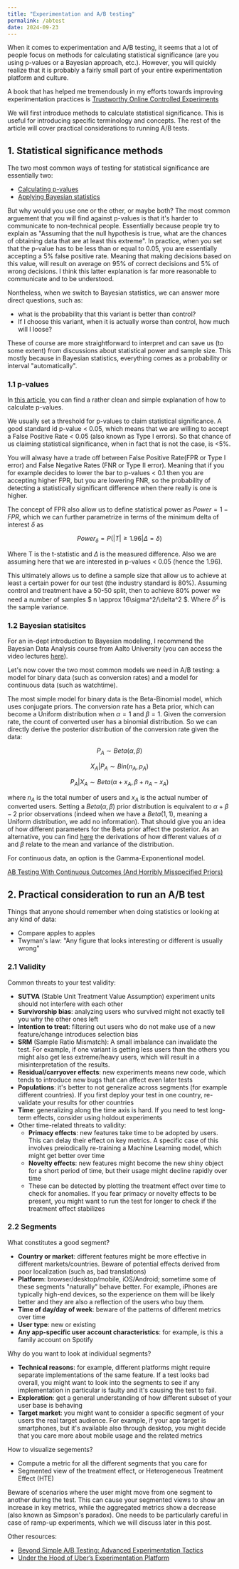 ```yaml
---
title: "Experimentation and A/B testing"
permalink: /abtest
date: 2024-09-23
---
```


When it comes to experimentation and A/B testing, it seems that a lot of people focus on methods for calculating statistical significance (are you using p-values or a Bayesian approach, etc.). However, you will quickly realize that it is probably a fairly small part of your entire experimentation platform and culture.

A book that has helped me tremendously in my efforts towards improving experimentation practices is [Trustworthy Online Controlled Experiments](https://www.cambridge.org/core/books/trustworthy-online-controlled-experiments/D97B26382EB0EB2DC2019A7A7B518F59#fndtn-metrics)

We will first introduce methods to calculate statistical significance. This is useful for introducing specific terminology and concepts. The rest of the article will cover practical considerations to running A/B tests.

## 1. Statistical significance methods
The two most common ways of testing for statistical significance are essentially two:
 - [Calculating p-values](https://medium.com/analytics-vidhya/a-b-testing-simple-explanation-of-maths-behind-a3b2f059e619)
 - [Applying Bayesian statistics](https://vwo.com/downloads/VWO_SmartStats_technical_whitepaper.pdf#page=21.15)

But why would you use one or the other, or maybe both? The most common arguement that you will find against p-values is that it's harder to communicate to non-technical people. Essentially because people try to explain as "Assuming that the null hypothesis is true, what are the chances of obtaining data that are at least this extreme". In practice, when you set that the p-value has to be less than or equal to 0.05, you are essentially accepting a 5% false positive rate. Meaning that making decisions based on this value, will result on average on 95% of correct decisions and 5% of wrong decisions. I think this latter explanation is far more reasonable to communicate and to be understood.

Nontheless, when we switch to Bayesian statistics, we can answer more direct questions, such as:
 - what is the probability that this variant is better than control?
 - If I choose this variant, when it is actually worse than control, how much will I loose?

These of course are more straightforward to interpret and can save us (to some extent) from discussions about statistical power and sample size. This mostly because in Bayesian statistics, everything comes as a probability or interval "automatically".

### 1.1 p-values
In [this article](https://medium.com/analytics-vidhya/a-b-testing-simple-explanation-of-maths-behind-a3b2f059e619), you can find a rather clean and simple explanation of how to calculate p-values. 

We usually set a threshold for p-values to claim statistical significance. A good standard id p-value < 0.05, which means that we are willing to accept a False Positive Rate < 0.05 (also known as Type I errors). So that chance of us claiming statistical significance, when in fact that is not the case, is <5%.

You will alwasy have a trade off between False Positive Rate(FPR or Type I error) and False Negative Rates (FNR or Type II error). Meaning that if you for example decides to lower the bar to p-values < 0.1 then you are accepting higher FPR, but you are lowering FNR, so the probability of detecting a statistically significant difference when there really is one is higher.

The concept of FPR also allow us to define statistical power as $Power = 1 - FPR$, which we can further parametrize in terms of the minimum delta of interest $\delta$ as 

$$ Power_\delta = P(\vert T \vert \geq 1.96 \vert \Delta = \delta) $$

Where T is the t-statistic and $\Delta$ is the measured difference. Also we are assuming here that we are interested in p-values < 0.05 (hence the 1.96).

This ultimately allows us to define a sample size that allow us to achieve at least a certain power for our test (the industry standard is 80%). Assuming control and treatment have a 50-50 split, then to achieve 80% power we need a number of samples $ n \approx 16\sigma^2/\delta^2 $. Where $\delta^2$ is the sample variance.


### 1.2 Bayesian statisitcs
For an in-dept introduction to Bayesian modeling, I recommend the Bayesian Data Analysis course from Aalto University (you can access the video lectures [here](https://aalto.cloud.panopto.eu/Panopto/Pages/Sessions/List.aspx#folderID=%224a7f385e-fdb1-4382-bfd0-af0700b7fc46%22)).

Let's now cover the two most common models we need in A/B testing: a model for binary data (such as conversion rates) and a model for continuous data (such as watchtime).

The most simple model for binary data is the Beta-Binomial model, which uses conjugate priors. The conversion rate has a Beta prior, which can become a Uniform distribution when $\alpha=1$ and $\beta=1$. Given the conversion rate, the count of converted user has a binomial distribution. So we can directly derive the posterior distribution of the conversion rate given the data:

$$ P_A \sim Beta(\alpha, \beta) $$

$$ X_A \vert P_A \sim Bin(n_A, p_A) $$

$$ P_A \vert X_A \sim Beta(\alpha + x_A, \beta + n_A - x_A) $$

where $n_A$ is the total number of users and $x_A$ is the actual number of converted users. Setting a $Beta(\alpha, \beta)$ prior distribution is equivalent to $\alpha + \beta - 2$ prior observations (indeed when we have a $Beta(1, 1)$, meaning a Uniform distribution, we add no information). That should give you an idea of how different parameters for the Beta prior affect the posterior. As an alternative, you can find [here](https://vwo.com/downloads/VWO_SmartStats_technical_whitepaper.pdf#page=21.15) the derivations of how different values of $\alpha$ and $\beta$ relate to the mean and variance of the distribution.

 

For continuous data, an option is the Gamma-Exponentional model.

[AB Testing With Continuous Outcomes (And Horribly Misspecified Priors)](https://making.lyst.com/2014/09/04/testing-continuous-variables/)


## 2. Practical consideration to run an A/B test
Things that anyone should remember when doing statistics or looking at any kind of data:
 - Compare apples to apples
 - Twyman's law: "Any figure that looks interesting or different is usually wrong"

### 2.1 Validity
Common threats to your test validity:
 - **SUTVA** (Stable Unit Treatment Value Assumption) experiment units should not interfere with each other
 - **Survivorship bias**: analyzing users who survived might not exactly tell you why the other ones left
 - **Intention to treat**: filtering out users who do not make use of a new feature/change introduces selection bias
 - **SRM** (Sample Ratio Mismatch): A small imbalance can invalidate the test. For example, if one variant is getting less users than the others you might also get less extreme/heavy users, which will result in a misinterpretation of the results.
 - **Residual/carryover effects**: new experiments means new code, which tends to introduce new bugs that can affect even later tests
 - **Populations**: it's better to not generalize across segments (for example different countries). If you first deploy your test in one country, re-validate your results for other countries
 - **Time**: generalizing along the time axis is hard. If you need to test long-term effects, consider using holdout experiments
 - Other time-related threats to validity:
    - **Primacy effects**: new features take time to be adopted by users. This can delay their effect on key metrics. A specific case of this involves preiodically re-training a Machine Learning model, which might get better over time
    - **Novelty effects**: new features might become the new shiny object for a short period of time, but their usage might decline rapidly over time
    - These can be detected by plotting the treatment effect over time to check for anomalies. If you fear primacy or novelty effects to be present, you might want to run the test for longer to check if the treatment effect stabilizes

### 2.2 Segments
What constitutes a good segment?
 - **Country or market**: different features might be more effective in different markets/countries. Beware of potential effects derived from poor localization (such as, bad translations)
 - **Platform**: browser/desktop/mobile, iOS/Android; sometime some of these segments "naturally" behave better. For example, iPhones are typically high-end devices, so the experience on them will be likely better and they are also a reflection of the users who buy them.
 - **Time of day/day of week**: beware of the patterns of different metrics over time
 - **User type**: new or existing
 - **Any app-specific user account characteristics**: for example, is this a family account on Spotify

Why do you want to look at individual segments?
 - **Technical reasons**: for example, different platforms might require separate implementations of the same feature. If a test looks bad overall, you might want to look into the segments to see if any implementation in particular is faulty and it's causing the test to fail.
 - **Exploration**: get a general understanding of how different subset of your user base is behaving
 - **Target market**: you might want to consider a specific segment of your users the real target audience. For example, if your app target is smartphones, but it's available also through desktop, you might decide that you care more about mobile usage and the related metrics

How to visualize segements?
 - Compute a metric for all the different segments that you care for
 - Segmented view of the treatment effect, or Heterogeneous Treatment Effect (HTE)

Beware of scenarios where the user might move from one segment to another during the test. This can cause your segmented views to show an increase in key metrics, while the aggregated metrics show a decrease (also known as Simpson's paradox). One needs to be particularly careful in case of ramp-up experiments, which we will discuss later in this post.


 


Other resources:
 - [Beyond Simple A/B Testing: Advanced Experimentation Tactics](https://www.youtube.com/watch?v=LOhvpOFAlf4&t=1s&ab_channel=DataCouncil)
 - [Under the Hood of Uber’s Experimentation Platform](https://www.uber.com/en-FI/blog/xp/)